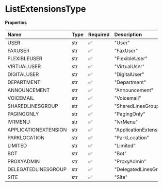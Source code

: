 # ListExtensionsType

**Properties**

| Name                 | Type | Required | Description            |
| :------------------- | :--- | :------- | :--------------------- |
| USER                 | str  | ✅       | "User"                 |
| FAXUSER              | str  | ✅       | "FaxUser"              |
| FLEXIBLEUSER         | str  | ✅       | "FlexibleUser"         |
| VIRTUALUSER          | str  | ✅       | "VirtualUser"          |
| DIGITALUSER          | str  | ✅       | "DigitalUser"          |
| DEPARTMENT           | str  | ✅       | "Department"           |
| ANNOUNCEMENT         | str  | ✅       | "Announcement"         |
| VOICEMAIL            | str  | ✅       | "Voicemail"            |
| SHAREDLINESGROUP     | str  | ✅       | "SharedLinesGroup"     |
| PAGINGONLY           | str  | ✅       | "PagingOnly"           |
| IVRMENU              | str  | ✅       | "IvrMenu"              |
| APPLICATIONEXTENSION | str  | ✅       | "ApplicationExtension" |
| PARKLOCATION         | str  | ✅       | "ParkLocation"         |
| LIMITED              | str  | ✅       | "Limited"              |
| BOT                  | str  | ✅       | "Bot"                  |
| PROXYADMIN           | str  | ✅       | "ProxyAdmin"           |
| DELEGATEDLINESGROUP  | str  | ✅       | "DelegatedLinesGroup"  |
| SITE                 | str  | ✅       | "Site"                 |

<!-- This file was generated by liblab | https://liblab.com/ -->
